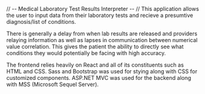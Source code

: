 // -- Medical Laboratory Test Results Interpreter -- //
This application allows the user to input data from their laboratory tests and recieve a presumtive diagnosis/list of conditions. 

There is generally a delay from when lab results are released and providers relaying information as well as lapses in communication between numerical value correlation. This gives the patient the ability to directly see what conditions they would potentially be facing with high accuracy.

The frontend relies heavily on React and all of its constituents such as HTML and CSS. Sass and Bootstrap was used for stying along with CSS for customized components. ASP.NET MVC was used for the backend along with MSS (Microsoft Sequel Server).